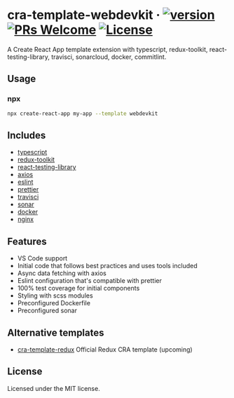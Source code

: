 # cra-template-webdevkit &middot; [![version][version-badge]][package] [![PRs Welcome][prs-badge]][prs] [![License](https://img.shields.io/npm/l/cra-template-webdevkit.svg)](https://github.com/paulosales/cra-template-webdevkit/blob/master/LICENSE)

A Create React App template extension with typescript, redux-toolkit, react-testing-library, travisci, sonarcloud, docker, commitlint.

## Usage

### npx

```sh
npx create-react-app my-app --template webdevkit
```

## Includes

- [typescript][typescript]
- [redux-toolkit][redux-toolkit]
- [react-testing-library][react-testing-library]
- [axios][axios]
- [eslint][eslint]
- [prettier][prettier]
- [travisci][travisci]
- [sonar][sonar]
- [docker][docker]
- [nginx][nginx]

## Features

- VS Code support
- Initial code that follows best practices and uses tools included
- Async data fetching with axios
- Eslint configuration that's compatible with prettier
- 100% test coverage for initial components
- Styling with scss modules
- Preconfigured Dockerfile
- Preconfigured sonar

## Alternative templates

- [cra-template-redux][cra-template-redux] Official Redux CRA template (upcoming)

## License

Licensed under the MIT license.

<!-- prettier-ignore-start -->
[npm]: https://www.npmjs.com/
[node]: https://nodejs.org
[version-badge]: https://img.shields.io/npm/v/cra-template-webdevkit.svg?style=flat-square
[package]: https://www.npmjs.com/package/cra-template-webdevkit
[license-badge]: https://img.shields.io/npm/l/paulosales/cra-template-webdevkit.svg?style=flat-square
[license]: https://github.com/rrebase/cra-template-webdevkit/blob/master/LICENSE
[prs-badge]: https://img.shields.io/badge/PRs-welcome-brightgreen.svg?style=flat-square
[prs]: http://makeapullrequest.com
[typescript]: https://github.com/microsoft/TypeScript
[redux-toolkit]: https://github.com/reduxjs/redux-toolkit
[react-testing-library]: https://github.com/testing-library/react-testing-library
[github-watch-badge]: https://img.shields.io/github/watchers/paulosales/cra-template-webdevkit.svg?style=social
[axios]: https://github.com/axios/axios
[eslint]: https://eslint.org/
[prettier]: https://prettier.io/docs/en/index.html
[cra-template-redux]: https://github.com/reduxjs/cra-template-redux
[sonar]: https://sonarcloud.io/organizations/paulosales/projects
[travisci]: https://travis-ci.com/
[docker]: https://www.docker.com/
[nginx]: https://www.nginx.com/
<!-- prettier-ignore-end -->
